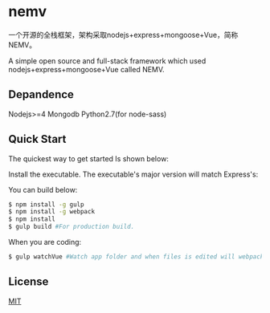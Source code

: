 # nemv

  一个开源的全栈框架，架构采取nodejs+express+mongoose+Vue，简称NEMV。

  A simple open source and full-stack framework which used nodejs+express+mongoose+Vue called NEMV.

## Depandence

  Nodejs>=4
  Mongodb
  Python2.7(for node-sass)

## Quick Start

  The quickest way to get started Is shown below:

  Install the executable. The executable's major version will match Express's:

  You can build below:

```bash
$ npm install -g gulp
$ npm install -g webpack
$ npm install
$ gulp build #For production build.
```
  When you are coding:
    
```bash
$ gulp watchVue #Watch app folder and when files is edited will webpack again.
```

## License

  [MIT](LICENSE)